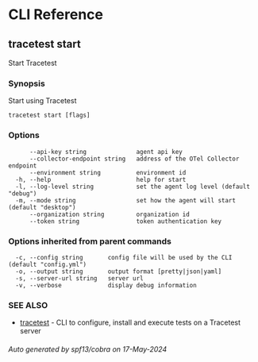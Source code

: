 # CLI Reference
## tracetest start

Start Tracetest

### Synopsis

Start using Tracetest

```
tracetest start [flags]
```

### Options

```
      --api-key string              agent api key
      --collector-endpoint string   address of the OTel Collector endpoint
      --environment string          environment id
  -h, --help                        help for start
  -l, --log-level string            set the agent log level (default "debug")
  -m, --mode string                 set how the agent will start (default "desktop")
      --organization string         organization id
      --token string                token authentication key
```

### Options inherited from parent commands

```
  -c, --config string       config file will be used by the CLI (default "config.yml")
  -o, --output string       output format [pretty|json|yaml]
  -s, --server-url string   server url
  -v, --verbose             display debug information
```

### SEE ALSO

* [tracetest](tracetest.md)	 - CLI to configure, install and execute tests on a Tracetest server

###### Auto generated by spf13/cobra on 17-May-2024
